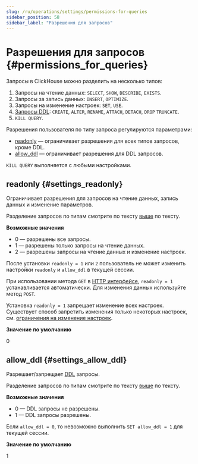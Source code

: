 ```yaml
---
slug: /ru/operations/settings/permissions-for-queries
sidebar_position: 58
sidebar_label: "Разрешения для запросов"
---
```


# Разрешения для запросов {#permissions_for_queries}

Запросы в ClickHouse можно разделить на несколько типов:

1.  Запросы на чтение данных: `SELECT`, `SHOW`, `DESCRIBE`, `EXISTS`.
2.  Запросы за запись данных: `INSERT`, `OPTIMIZE`.
3.  Запросы на изменение настроек: `SET`, `USE`.
4.  [Запросы DDL](https://ru.wikipedia.org/wiki/Data_Definition_Language): `CREATE`, `ALTER`, `RENAME`, `ATTACH`, `DETACH`, `DROP` `TRUNCATE`.
5.  `KILL QUERY`.

Разрешения пользователя по типу запроса регулируются параметрами:

-   [readonly](#settings_readonly) — ограничивает разрешения для всех типов запросов, кроме DDL.
-   [allow_ddl](#settings_allow_ddl) — ограничивает разрешения для DDL запросов.

`KILL QUERY` выполняется с любыми настройками.

## readonly {#settings_readonly}

Ограничивает разрешения для запросов на чтение данных, запись данных и изменение параметров.

Разделение запросов по типам смотрите по тексту [выше](/ru/operations/settings/permissions-for-queries) по тексту.

**Возможные значения**

-   0 — разрешены все запросы.
-   1 — разрешены только запросы на чтение данных.
-   2 — разрешены запросы на чтение данных и изменение настроек.

После установки `readonly = 1` или `2` пользователь не может изменить настройки `readonly` и `allow_ddl` в текущей сессии.

При использовании метода `GET` в [HTTP интерфейсе](../../interfaces/http.md#http-interface), `readonly = 1` устанавливается автоматически. Для изменения данных используйте метод `POST`.

Установка `readonly = 1` запрещает изменение всех настроек. Существует способ запретить изменения только некоторых настроек, см. [ограничения на изменение настроек](constraints-on-settings.md).

**Значение по умолчанию**

0

## allow_ddl {#settings_allow_ddl}

Разрешает/запрещает [DDL](https://ru.wikipedia.org/wiki/Data_Definition_Language) запросы.

Разделение запросов по типам смотрите по тексту [выше](/ru/operations/settings/permissions-for-queries) по тексту.

**Возможные значения**

-   0 — DDL запросы не разрешены.
-   1 — DDL запросы разрешены.

Если `allow_ddl = 0`, то невозможно выполнить `SET allow_ddl = 1` для текущей сессии.

**Значение по умолчанию**

1
